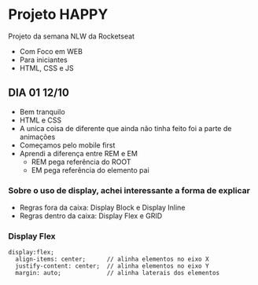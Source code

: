 # Projeto HAPPY 
Projeto da semana NLW da Rocketseat
- Com Foco em WEB
- Para iniciantes
- HTML, CSS e JS

## DIA 01 12/10
- Bem tranquilo
- HTML e CSS
- A unica coisa de diferente que ainda não tinha feito foi a parte de animações
- Começamos pelo mobile first
- Aprendi a diferença entre REM e EM
  - REM pega referência do ROOT
  - EM pega referência do elemento pai

### Sobre o uso de display, achei interessante a forma de explicar
- Regras fora da caixa: Display Block e Display Inline
- Regras dentro da caixa: Display Flex e GRID

### Display Flex
~~~
display:flex;
  align-items: center;      // alinha elementos no eixo X
  justify-content: center;  // alinha elementos no eixo Y
  margin: auto;             // alinha laterais dos elementos
~~~  
